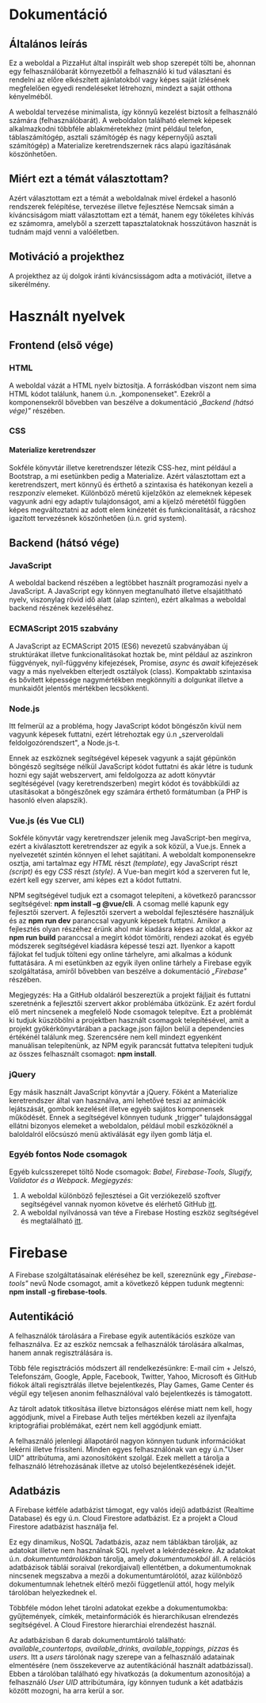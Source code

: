 
# Dokumentáció
## Általános leírás
Ez a weboldal a PizzaHut által inspirált web shop szerepét tölti be, ahonnan egy felhasználóbarát környezetből a felhasználó ki tud választani és rendelni az előre elkészített ajánlatokból vagy képes saját ízlésének megfelelően egyedi rendeléseket létrehozni, mindezt a saját otthona kényelméből.

A weboldal tervezése minimalista, így könnyű kezelést biztosít a felhasználó számára (felhasználóbarát). A weboldalon található elemek képesek alkalmazkodni többféle ablakméretekhez (mint például telefon, táblaszámítógép, asztali számítógép és nagy képernyőjű asztali számítógép) a Materialize keretrendszernek rács alapú igazításának köszönhetően.

## Miért ezt a témát választottam?
Azért választottam ezt a témát a weboldalnak mivel érdekel a hasonló rendszerek felépítése, tervezése illetve fejlesztése Nemcsak simán a kíváncsiságom miatt választottam ezt a témát, hanem egy tökéletes kihívás ez számomra, amelyből a szerzett tapasztalatoknak hosszútávon hasznát is tudnám majd venni a valóéletben.

## Motiváció a projekthez
A projekthez az új dolgok iránti kíváncsisságom adta a motivációt, illetve a sikerélmény.

# Használt nyelvek

## Frontend (első vége)

### HTML
A weboldal vázát a HTML nyelv biztosítja. A forráskódban viszont nem sima HTML kódot találunk, hanem ú.n. „komponenseket&quot;. Ezekről a komponensekről bővebben van beszélve a dokumentáció „_Backend (hátsó vége)&quot;_ részében.

### CSS

#### Materialize keretrendszer
Sokféle könyvtár illetve keretrendszer létezik CSS-hez, mint például a Bootstrap, a mi esetünkben pedig a Materialize. Azért választottam ezt a keretrendszert, mert könnyű és érthető a szintaxisa és hatékonyan kezeli a reszponzív elemeket. Különböző méretű kijelzőkön az elemeknek képesek vagyunk adni egy adaptív tulajdonságot, ami a kijelző méretétől függően képes megváltoztatni az adott elem kinézetét és funkcionalitását, a rácshoz igazított tervezésnek köszönhetően (ú.n. grid system).

## Backend (hátsó vége)

### JavaScript
A weboldal backend részében a legtöbbet használt programozási nyelv a JavaScript. A JavaScript egy könnyen megtanulható illetve elsajátítható nyelv, viszonylag rövid idő alatt (alap szinten), ezért alkalmas a weboldal backend részének kezeléséhez.

### ECMAScript 2015 szabvány
A JavaScript az ECMAScript 2015 (ES6) nevezetű szabványában új struktúrákat illetve funkcionalitásokat hoztak be, mint például az aszinkron függvények, nyíl-függvény kifejezések, Promise, _async_ és _await_ kifejezések vagy a más nyelvekben elterjedt osztályok (class). Kompaktabb szintaxisa és bővített képessége nagymértékben megkönnyíti a dolgunkat illetve a munkaidőt jelentős mértékben lecsökkenti.

### Node.js
Itt felmerül az a probléma, hogy JavaScript kódot böngészőn kívül nem vagyunk képesek futtatni, ezért létrehoztak egy ú.n „szerveroldali feldolgozórendszert&quot;, a Node.js-t.

Ennek az eszköznek segítségével képesek vagyunk a saját gépünkön böngésző segítsége nélkül JavaScript kódot futtatni és akár létre is tudunk hozni egy saját webszervert, ami feldolgozza az adott könyvtár segítéségével (vagy keretrendszerben) megírt kódot és továbbküldi az utasításokat a böngészőnek egy számára érthető formátumban (a PHP is hasonló elven alapszik).

### Vue.js (és Vue CLI)
Sokféle könyvtár vagy keretrendszer jelenik meg JavaScript-ben megírva, ezért a kiválasztott keretrendszer az egyik a sok közül, a Vue.js. Ennek a nyelvezetét szintén könnyen el lehet sajátítani. A weboldalt komponensekre osztja, ami tartalmaz egy _HTML_ részt _(template)_, egy JavaScript részt _(script)_ és egy _CSS_ részt _(style)_. A Vue-ban megírt kód a szerveren fut le, ezért kell egy szerver, ami képes ezt a kódot futtatni.

NPM segítségével tudjuk ezt a csomagot telepíteni, a következő parancssor segítségével:
**npm install –g @vue/cli**. A csomag mellé kapunk egy fejlesztői szervert. A fejlesztői szervert a weboldal fejlesztésére használjuk és az **npm run dev** paranccsal vagyunk képesek futtatni. Amikor a fejlesztés olyan részéhez érünk ahol már kiadásra képes az oldal, akkor az
**npm run build** paranccsal a megírt kódot tömöríti, rendezi azokat és egyéb módszerek segítségével kiadásra képessé teszi azt. Ilyenkor a kapott fájlokat fel tudjuk tölteni egy online tárhelyre, ami alkalmas a kódunk futtatására. A mi esetünkben az egyik ilyen online tárhely a Firebase egyik szolgáltatása, amiről bővebben van beszélve a dokumentáció _„Firebase&quot;_ részében.

Megjegyzés: Ha a GitHub oldaláról beszereztük a projekt fájljait és futtatni szeretnénk a fejlesztői szervert akkor problémába ütközünk. Ez azért fordul elő mert nincsenek a megfelelő Node csomagok telepítve. Ezt a problémát ki tudjuk küszöbölni a projektben használt csomagok telepítésével, amit a projekt gyökérkönyvtárában a package.json  fájlon belül a dependencies értékénél találunk meg. Szerencsére nem kell mindezt egyenként manuálisan telepítenünk, az NPM egyik parancsát futtatva telepíteni tudjuk az összes felhasznált csomagot: **npm install**.

### jQuery
Egy másik használt JavaScript könyvtár a jQuery. Főként a Materialize keretrendszer által van használva, ami lehetővé teszi az animációk lejátszását, gombok kezelését illetve egyéb sajátos komponensek működését. Ennek a segítségével könnyen tudunk „trigger&quot; tulajdonsággal ellátni bizonyos elemeket a weboldalon, például mobil eszközöknél a baloldalról előcsúszó menü aktiválását egy ilyen gomb látja el.

### Egyéb fontos Node csomagok
Egyéb kulcsszerepet töltő Node csomagok: _Babel, Firebase-Tools, Slugify, Validator és a Webpack_.
_Megjegyzés:_

1.  A weboldal különböző fejlesztései a Git verziókezelő szoftver segítségével vannak nyomon követve és elérhető GitHub [itt](https://github.com/Csalex01/Pizza-Vue).
2.  A weboldal nyilvánossá van téve a Firebase Hosting eszköz segítségével és megtalálható [itt](https://pizza.csalex.org).

# Firebase
A Firebase szolgáltatásainak eléréséhez be kell, szereznünk egy _„Firebase-tools&quot;_ nevű Node csomagot, amit a következő képpen tudunk megtenni: **npm install -g firebase-tools**.

## Autentikáció
A felhasználók tárolására a Firebase egyik autentikációs eszköze van felhasználva. Ez az eszköz nemcsak a felhasználók tárolására alkalmas, hanem annak regisztrálására is.

Több féle regisztrációs módszert áll rendelkezésünkre: E-mail cím + Jelszó, Telefonszám, Google, Apple, Facebook, Twitter, Yahoo, Microsoft és GitHub fiókok általi regisztrálás illetve bejelentkezés, Play Games, Game Center és végül egy teljesen anonim felhasználóval való bejelentkezés is támogatott.

Az tárolt adatok titkosítása illetve biztonságos elérése miatt nem kell, hogy aggódjunk, mivel a Firebase Auth teljes mértékben kezeli az ilyenfajta kriptográfiai problémákat, ezért nem kell aggódjunk emiatt.

A felhasználó jelenlegi állapotáról nagyon könnyen tudunk információkat lekérni illetve frissíteni. Minden egyes felhasználónak van egy ú.n.&quot;User UID&quot; attribútuma, ami azonosítóként szolgál. Ezek mellett a tárolja a felhasználó létrehozásának illetve az utolsó bejelentkezésének idejét.

## Adatbázis
A Firebase kétféle adatbázist támogat, egy valós idejű adatbázist (Realtime Database) és egy ú.n. Cloud Firestore adatbázist. Ez a projekt a Cloud Firestore adatbázist használja fel.

Ez egy dinamikus, NoSQL 7adatbázis, azaz nem táblákban tárolják, az adatokat illetve nem használnak SQL nyelvet a lekérdezésekre. Az adatokat ú.n. _dokumentumtárolókban_ tárolja, amely _dokumentumokból_ áll. A relációs adatbázisok táblái soraival (rekordjaival) ellentétben, a dokumentumoknak nincsenek megszabva a mezői a dokumentumtárolótól, azaz különböző dokumentumnak lehetnek eltérő mezői függetlenül attól, hogy melyik tárolóban helyezkednek el.

Többféle módon lehet tárolni adatokat ezekbe a dokumentumokba: gyűjtemények, címkék, metainformációk és hierarchikusan elrendezés segítségével. A Cloud Firestore hierarchiai elrendezést használ.

Az adatbázisban 6 darab dokumentumtároló található: _available\_countertops, available\_drinks, available\_toppings, pizzas_ és _users._ Itt a _users_ tárolónak nagy szerepe van a felhasználó adatainak elmentésére (nem összekeverve az autentikációnál használt adatbázissal). Ebben a tárolóban található egy hivatkozás (a dokumentum azonosítója) a felhasználó _User UID_ attribútumára, így könnyen tudunk a két adatbázis között mozogni, ha arra kerül a sor.


